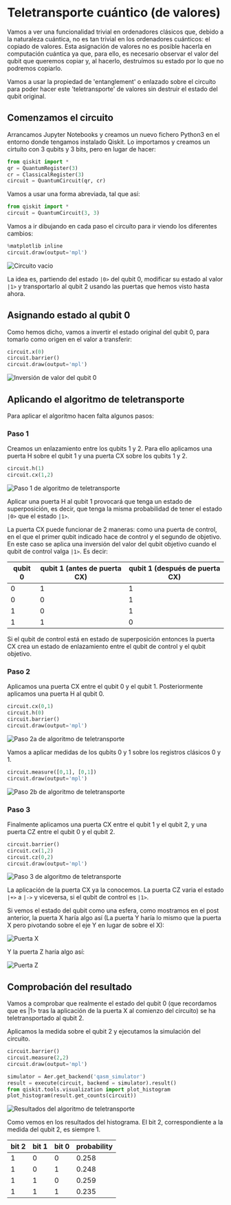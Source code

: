 # Teletransporte cuántico (de valores)

Vamos a ver una funcionalidad trivial en ordenadores clásicos que, debido a la naturaleza cuántica, no es tan trivial en los ordenadores cuánticos: el copiado de valores.
Esta asignación de valores no es posible hacerla en computación cuántica ya que, para ello, es necesario observar el valor del qubit que queremos copiar y, al hacerlo, destruímos su estado por lo que no podremos copiarlo.

Vamos a usar la propiedad de 'entanglement' o enlazado sobre el circuíto para poder hacer este 'teletransporte' de valores sin destruir el estado del qubit original.

## Comenzamos el circuito

Arrancamos Jupyter Notebooks y creamos un nuevo fichero Python3 en el entorno donde tengamos instalado Qiskit. Lo importamos y creamos un cirtuíto con 3 qubits y 3 bits, pero en lugar de hacer:

```python 
from qiskit import *
qr = QuantumRegister(3)
cr = ClassicalRegister(3)
circuit = QuantumCircuit(qr, cr)
```

Vamos a usar una forma abreviada, tal que así:

```python 
from qiskit import *
circuit = QuantumCircuit(3, 3)
```

Vamos a ir dibujando en cada paso el circuíto para ir viendo los diferentes cambios:

```python 
%matplotlib inline
circuit.draw(output='mpl')
```

![](/images/empty_circuit_3_3.png "Circuito vacio")

La idea es, partiendo del estado `|0>` del qubit 0, modificar su estado al valor `|1>` y transportarlo al qubit 2 usando las puertas que hemos visto hasta ahora.

## Asignando estado al qubit 0

Como hemos dicho, vamos a invertir el estado original del qubit 0, para tomarlo como origen en el valor a transferir:

```python
circuit.x(0)
circuit.barrier()
circuit.draw(output='mpl')
```

![](/images/circuit_3_3_x_0.png "Inversión de valor del qubit 0")

## Aplicando el algoritmo de teletransporte

Para aplicar el algoritmo hacen falta algunos pasos:

### Paso 1

Creamos un enlazamiento entre los qubits 1 y 2. Para ello aplicamos una puerta H sobre el qubit 1 y una puerta CX sobre los qubits 1 y 2.

```python
circuit.h(1)
circuit.cx(1,2)
```

![](/images/teleportation_protocol_1.png "Paso 1 de algoritmo de teletransporte")

Aplicar una puerta H al qubit 1 provocará que tenga un estado de superposición, es decir, que tenga la misma probabilidad de tener el estado `|0>` que el estado `|1>`.

La puerta CX puede funcionar de 2 maneras: como una puerta de control, en el que el primer qubit indicado hace de control y el segundo de objetivo. 
En este caso se aplica una inversión del valor del qubit objetivo cuando el qubit de control valga `|1>`. Es decir:

| qubit 0 | qubit 1 (antes de puerta CX) | qubit 1 (después de puerta CX) |
|-|-|-|
| 0 | 1 | 1 |
| 0 | 0 | 1 |
| 1 | 0 | 1 |
| 1 | 1 | 0 |

Si el qubit de control está en estado de superposición entonces la puerta CX crea un estado de enlazamiento entre el qubit de control y el qubit objetivo.

### Paso 2

Aplicamos una puerta CX entre el qubit 0 y el qubit 1. Posteriormente aplicamos una puerta H al qubit 0.

```python
circuit.cx(0,1)
circuit.h(0)
circuit.barrier()
circuit.draw(output='mpl')
```

![](/images/teleportation_protocol_2a.png "Paso 2a de algoritmo de teletransporte")

Vamos a aplicar medidas de los qubits 0 y 1 sobre los registros clásicos 0 y 1.

```python
circuit.measure([0,1], [0,1])
circuit.draw(output='mpl')
```

![](/images/teleportation_protocol_2b.png "Paso 2b de algoritmo de teletransporte")

### Paso 3

Finalmente aplicamos una puerta CX entre el qubit 1 y el qubit 2, y una puerta CZ entre el qubit 0 y el qubit 2.

```python
circuit.barrier()
circuit.cx(1,2)
circuit.cz(0,2)
circuit.draw(output='mpl')
```

![](/images/teleportation_protocol_3.png "Paso 3 de algoritmo de teletransporte")

La aplicación de la puerta CX ya la conocemos. La puerta CZ varia el estado `|+>` a `|->` y viceversa, si el qubit de control es `|1>`.

Si vemos el estado del qubit como una esfera, como mostramos en el post anterior, la puerta X haría algo así (La puerta Y haría lo mismo que la puerta X pero pivotando sobre el eje Y en lugar de sobre el X):

![](/images/gate-x.png "Puerta X")

Y la puerta Z haría algo así:

![](/images/gate-z.png "Puerta Z")

## Comprobación del resultado

Vamos a comprobar que realmente el estado del qubit 0 (que recordamos que es |1> tras la aplicación de la puerta X al comienzo del circuito) se ha teletransportado al qubit 2.

Aplicamos la medida sobre el qubit 2 y ejecutamos la simulación del circuito.

```python
circuit.barrier()
circuit.measure(2,2)
circuit.draw(output='mpl')
```

```python
simulator = Aer.get_backend('qasm_simulator')
result = execute(circuit, backend = simulator).result()
from qiskit.tools.visualization import plot_histogram
plot_histogram(result.get_counts(circuit))
```

![](/images/teleportation_protocol_results.png "Resultados del algoritmo de teletransporte")

Como vemos en los resultados del histograma. El bit 2, correspondiente a la medida del qubit 2, es siempre 1.

| bit 2 | bit 1 | bit 0 | probability |
|-|-|-|-|
| 1 | 0 | 0 | 0.258 |
| 1 | 0 | 1 | 0.248 |
| 1 | 1 | 0 | 0.259 |
| 1 | 1 | 1 | 0.235 |
